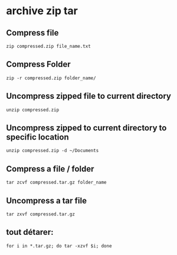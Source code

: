 # archive zip tar

## Compress file
```shell
zip compressed.zip file_name.txt
```
## Compress Folder

```shell
zip -r compressed.zip folder_name/
```

## Uncompress zipped file to current directory

```shell
unzip compressed.zip
```

## Uncompress zipped to current directory to specific location

```shell
unzip compressed.zip -d ~/Documents
```

## Compress a file / folder

```shell
tar zcvf compressed.tar.gz folder_name
```

## Uncompress a tar file

```shell
tar zxvf compressed.tar.gz
```

## tout détarer:

```shell
for i in *.tar.gz; do tar -xzvf $i; done
```
